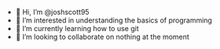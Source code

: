 - 👋 Hi, I’m @joshscott95
- 👀 I’m interested in understanding the basics of programming
- 🌱 I’m currently learning how to use git
- 💞️ I’m looking to collaborate on nothing at the moment

<!---
joshscott95/joshscott95 is a ✨ special ✨ repository because its `README.md` (this file) appears on your GitHub profile.
You can click the Preview link to take a look at your changes.
--->
